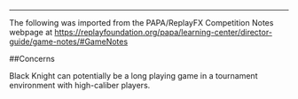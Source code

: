 ***
The following was imported from the PAPA/ReplayFX Competition Notes webpage at https://replayfoundation.org/papa/learning-center/director-guide/game-notes/#GameNotes

##Concerns
            
Black Knight can potentially be a long playing game in a tournament environment with high-caliber players.